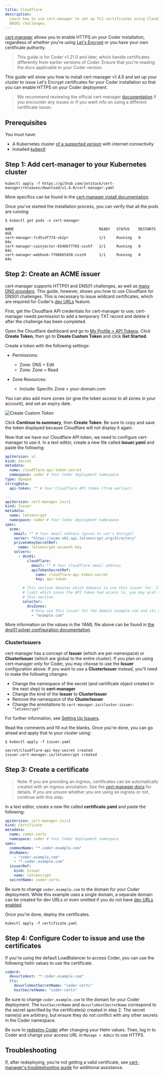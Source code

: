 ```yaml
---
title: Cloudflare
description:
  Learn how to use cert-manager to set up TLS certificates using Cloudflare for
  DNS01 challenges.
---
```


[cert-manager](https://cert-manager.io/) allows you to enable HTTPS on your
Coder installation, regardless of whether you're using
[Let's Encrypt](https://letsencrypt.org/) or you have your own certificate
authority.

> This guide is for Coder v1.21.0 and later, which handle certificates
> differently from earlier versions of Coder. Ensure that you're reading the
> docs applicable to your Coder version.

This guide will show you how to install cert-manager v1.4.0 and set up your
cluster to issue Let's Encrypt certificates for your Coder installation so that
you can enable HTTPS on your Coder deployment.

> We recommend reviewing the official cert-manager
> [documentation](https://cert-manager.io/docs/) if you encounter any issues or
> if you want info on using a different certificate issuer.

## Prerequisites

You must have:

- A Kubernetes cluster
  [of a supported version](../../setup/kubernetes/index.md#supported-kubernetes-versions)
  with internet connectivity
- Installed [kubectl](https://kubernetes.io/docs/tasks/tools/install-kubectl/)

## Step 1: Add cert-manager to your Kubernetes cluster

```console
kubectl apply -f https://github.com/jetstack/cert-manager/releases/download/v1.4.0/cert-manager.yaml
```

More specifics can be found in the
[cert-manager install documentation](https://cert-manager.io/docs/installation/kubernetes/#installing-with-regular-manifests).

Once you've started the installation process, you can verify that all the pods
are running:

```console
$ kubectl get pods -n cert-manager

NAME                                       READY   STATUS    RESTARTS   AGE
cert-manager-7cd5cdf774-vb2pr              1/1     Running   0          84s
cert-manager-cainjector-6546bf7765-ssxhf   1/1     Running   0          84s
cert-manager-webhook-7f68b65458-zvzn9      1/1     Running   0          84s
```

## Step 2: Create an ACME issuer

cert-manager supports HTTP01 and DNS01 challenges, as well as
[many DNS providers](https://cert-manager.io/docs/configuration/acme/dns01/#supported-dns01-providers).
This guide, however, shows you how to use Cloudflare for DNS01 challenges. This
is necessary to issue wildcard certificates, which are required for Coder's
[dev URLs](../../admin/devurls.md) feature.

First, get the Cloudflare API credentials for cert-manager to use; cert-manager
needs permission to add a temporary TXT record and delete it after the challenge
has been completed.

Open the Cloudflare dashboard and go to
[My Profile > API Tokens](https://dash.cloudflare.com/profile/api-tokens). Click
**Create Token**, then go to **Create Custom Token** and click **Get Started**.

Create a token with the following settings:

- Permissions:

  - Zone: DNS = Edit
  - Zone: Zone = Read

- Zone Resources:
  - Include: Specific Zone = your-domain.com

You can also add more zones (or give the token access to all zones in your
account), and set an expiry date.

![Create Custom Token](../../assets/guides/tls-certificates/cloudflare-1.png)

Click **Continue to summary**, then **Create Token**. Be sure to copy and save
the token displayed because Cloudflare will not display it again.

Now that we have our Cloudflare API token, we need to configure cert-manager to
use it. In a text editor, create a new file called **issuer.yaml** and paste the
following:

```yaml
apiVersion: v1
kind: Secret
metadata:
  name: cloudflare-api-token-secret
  namespace: coder # Your Coder deployment namespace
type: Opaque
stringData:
  api-token: "" # Your Cloudflare API token (from earlier)

---
apiVersion: cert-manager.io/v1
kind: Issuer
metadata:
  name: letsencrypt
  namespace: coder # Your Coder deployment namespace
spec:
  acme:
    email: "" # Your email address (given to Let's Encrypt)
    server: "https://acme-v02.api.letsencrypt.org/directory"
    privateKeySecretRef:
      name: letsencrypt-account-key
    solvers:
      - dns01:
          cloudflare:
            email: "" # Your Cloudflare email address
            apiTokenSecretRef:
              name: cloudflare-api-token-secret
              key: api-token

        # This section denotes which domains to use this issuer for. If you didn't
        # limit which zones the API token had access to, you may wish to remove
        # this section.
        selector:
          dnsZones:
            # Only use this issuer for the domain example.com and its subdomains.
            - "example.com"
```

More information on the values in the YAML file above can be found in
[the dns01 solver configuration documentation](https://cert-manager.io/docs/configuration/acme/dns01/).

### ClusterIssuers

cert-manager has a concept of **Issuer** (which are per-namespace) or
**ClusterIssuer** (which are global to the entire cluster). If you plan on using
cert-manager only for Coder, you may choose to use the **Issuer** configuration
above. If you want to use a **ClusterIssuer** instead, you'll need to make the
following changes:

- Change the namespace of the secret (and certificate object created in the next
  step) to **cert-manager**
- Change the kind of the **Issuer** to **ClusterIssuer**
- Remove the namespace of the **ClusterIssuer**
- Change the annotations to `cert-manager.io/cluster-issuer: "letsencrypt"`

For further information, see
[Setting Up Issuers](https://docs.cert-manager.io/en/release-0.8/tasks/issuers/index.html).

Read the comments and fill out the blanks. Once you're done, you can go ahead
and apply that to your cluster using:

```console
$ kubectl apply -f issuer.yaml

secret/cloudflare-api-key-secret created
issuer.cert-manager.io/letsencrypt created
```

## Step 3: Create a certificate

> Note: If you are providing an ingress, certificates can be automatically
> created with an ingress annotation. See the
> [cert-manager docs](https://cert-manager.io/docs/usage/ingress/) for details.
> If you are unsure whether you are using an ingress or not, continue with this
> step.

In a text editor, create a new file called **certificate.yaml** and paste the
following:

```yaml
apiVersion: cert-manager.io/v1
kind: Certificate
metadata:
  name: coder-certs
  namespace: coder # Your Coder deployment namespace
spec:
  commonName: "*.coder.example.com"
  dnsNames:
    - "coder.example.com"
    - "*.coder.example.com"
  issuerRef:
    kind: Issuer
    name: letsencrypt
  secretName: coder-certs
```

Be sure to change `coder.example.com` to the domain for your Coder deployment.
While this example uses a single domain, a separate domain can be created for
dev URLs or even omitted if you do not have
[dev URLs enabled](../admin/devurls).

Once you're done, deploy the certificates.

```console
kubectl apply -f certificate.yaml
```

## Step 4: Configure Coder to issue and use the certificates

If you're using the default LoadBalancer to access Coder, you can use the
following helm values to use the certificate.

```yaml
coderd:
  devurlsHost: "*.coder.example.com"
  tls:
    devurlsHostSecretName: "coder-certs"
    hostSecretName: "coder-certs"
```

Be sure to change `coder.example.com` to the domain for your Coder deployment.
The `hostSecretName` and `devurlsHostSecretName` correspond to the secret
specified by the certificate(s) created in step 2. The secret name(s) are
arbitrary, but ensure they do not conflict with any other secrets in the Coder
namespace.

Be sure to [redeploy Coder](../setup/updating) after changing your Helm values.
Then, log in to Coder and change your access URL in `Manage > Admin` to use
HTTPS.

## Troubleshooting

If, after redeploying, you're not getting a valid certificate, see
[cert-manager's troubleshooting guide](https://cert-manager.io/docs/faq/acme/)
for additional assistance.
